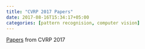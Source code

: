 ```yaml
---
title: "CVRP 2017 Papers"
date: 2017-08-16T15:34:17+05:00
categories: [pattern recognision, computer vision]
---
```


[Papers](http://openaccess.thecvf.com/CVPR2017.py) from CVRP 2017

